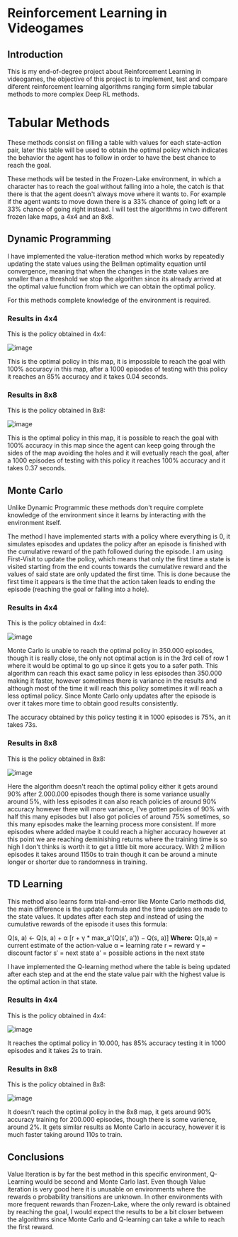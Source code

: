 # Reinforcement Learning in Videogames

## Introduction

This is my end-of-degree project about Reinforcement Learning in videogames, the objective of this project is to implement, test and compare diferent reinforcement learning algorithms ranging form simple tabular methods to more complex Deep RL methods.

# Tabular Methods

These methods consist on filling a table with values for each state-action pair, later this table will be used to obtain the optimal policy which indicates the behavior the agent has to follow in order to have the best chance to reach the goal. 

These methods will be tested in the Frozen-Lake environment, in which a character has to reach the goal without falling into a hole, the catch is that there is that the agent doesn't always move where it wants to. For example if the agent wants to move down there is a 33% chance of going left or a 33% chance of going right instead. I will test the algorithms in two different frozen lake maps, a 4x4 and an 8x8.

## Dynamic Programming

I have implemented the value-iteration method which works by repeatedly updating the state values using the Bellman optimality equation until convergence, meaning that when the changes in the state values are smaller than a threshold we stop the algorithm since its already arrived at the optimal value function from which we can obtain the optimal policy. 

For this methods complete knowledge of the environment is required.

### Results in 4x4

This is the policy obtained in 4x4:

![image](value_iteration/vi_4x4_policy.png)

This is the optimal policy in this map, it is impossible to reach the goal with 100% accuracy in this map, after a 1000 episodes of testing with this policy it reaches an 85% accuracy and it takes 0.04 seconds. 

### Results in 8x8

This is the policy obtained in 8x8:

![image](value_iteration/vi_8x8_policy.png)

This is the optimal policy in this map, it is possible to reach the goal with 100% accuracy in this map since the agent can keep going through the sides of the map avoiding the holes and it will evetually reach the goal, after a 1000 episodes of testing with this policy it reaches 100% accuracy and it takes 0.37 seconds. 

## Monte Carlo

Unlike Dynamic Programmic these methods don't require complete knowledge of the environment since it learns by interacting with the environment itself. 

The method I have implemented starts with a policy where everything is 0, it simulates episodes and updates the policy after an episode is finished with the cumulative reward of the path followed during the episode. I am using First-Visit to update the policy, which means that only the first time a state is visited starting from the end counts towards the cumulative reward and the values of said state are only updated the first time. This is done because the first time it appears is the time that the action taken leads to ending the episode (reaching the goal or falling into a hole).

### Results in 4x4

This is the policy obtained in 4x4:

![image](monte_carlo/mc_4x4_policy.png)

Monte Carlo is unable to reach the optimal policy in 350.000 episodes, though it is really close, the only not optimal action is in the 3rd cell of row 1 where it would be optimal to go up since it gets you to a safer path. This algorithm can reach this exact same policy in less episodes than 350.000 making it faster, however sometimes there is variance in the results and although most of the time it will reach this policy sometimes it will reach a less optimal policy. Since Monte Carlo only updates after the episode is over it takes more time to obtain good results consistently.

The accuracy obtained by this policy testing it in 1000 episodes is 75%, an it takes 73s.

### Results in 8x8

This is the policy obtained in 8x8:

![image](monte_carlo/mc_8x8_policy.png)

Here the algorithm doesn't reach the optimal policy either it gets around 90% after 2.000.000 episodes though there is some variance usually around 5%, with less episodes it can also reach policies of around 90% accuracy however there will more variance, I've gotten policies of 90% with half this many episodes but I also got policies of around 75% sometimes, so this many episodes make the learning process more consistent. If more episodes where added maybe it could reach a higher accuracy however at this point we are reaching deminishing returns where the training time is so high I don't thinks is worth it to get a little bit more accuracy. With 2 million episodes it takes around 1150s to train though it can be around a minute longer or shorter due to randomness in training.

## TD Learning

This method also learns form trial-and-error like Monte Carlo methods did, the main difference is the update formula and the time updates are made to the state values. It updates after each step and instead of using the cumulative rewards of the episode it uses this formula: 

Q(s, a) ← Q(s, a) + α [r + γ * max_a'(Q(s', a')) − Q(s, a)]
**Where:**
    Q(s,a) = current estimate of the action-value
    α = learning rate
    r = reward
    γ = discount factor
    s′ = next state
    a′ = possible actions in the next state

I have implemented the Q-learning method where the table is being updated after each step and at the end the state value pair with the highest value is the optimal action in that state.

### Results in 4x4

This is the policy obtained in 4x4:

![image](q_learning/ql_4x4_policy.png)

It reaches the optimal policy in 10.000, has 85% accuracy testing it in 1000 episodes and it takes 2s to train.

### Results in 8x8

This is the policy obtained in 8x8:

![image](q_learning/ql_8x8_policy.png)

It doesn't reach the optimal policy in the 8x8 map, it gets around 90% accuracy training for 200.000 episodes, though there is some varience, around 2%. It gets similar results as Monte Carlo in accuracy, however it is much faster taking around 110s to train.

## Conclusions

Value Iteration is by far the best method in this specific environment, Q-Learning would be second and Monte Carlo last. Even though Value iteration is very good here it is unusable on environments where the rewards o probability transitions are unknown. In other environments with more frequent rewards than Frozen-Lake, where the only reward is obtained by reaching the goal, I would expect the results to be a bit closer between the algorithms since Monte Carlo and Q-learning can take a while to reach the first reward.